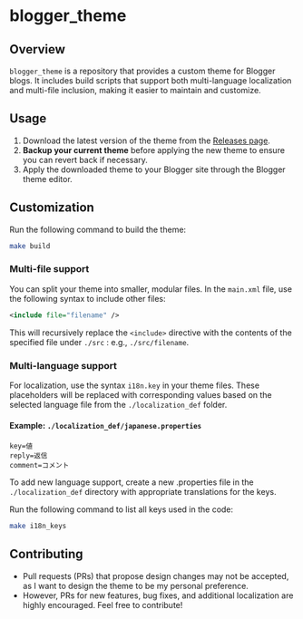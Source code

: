 # blogger_theme

## Overview
`blogger_theme` is a repository that provides a custom theme for Blogger blogs. It includes build scripts that support both multi-language localization and multi-file inclusion, making it easier to maintain and customize.

## Usage

1. Download the latest version of the theme from the [Releases page](https://github.com/biobios/blogger_theme/releases).
2. **Backup your current theme** before applying the new theme to ensure you can revert back if necessary.
3. Apply the downloaded theme to your Blogger site through the Blogger theme editor.

## Customization

Run the following command to build the theme:

```bash
make build
```

### Multi-file support

You can split your theme into smaller, modular files. In the `main.xml` file, use the following syntax to include other files:

```xml
<include file="filename" />
```

This will recursively replace the `<include>` directive with the contents of the specified file under `./src` : e.g., `./src/filename`.

### Multi-language support

For localization, use the syntax `i18n.key` in your theme files. These placeholders will be replaced with corresponding values based on the selected language file from the `./localization_def` folder.

#### Example: `./localization_def/japanese.properties`

```properties
key=値
reply=返信
comment=コメント
```

To add new language support, create a new .properties file in the `./localization_def` directory with appropriate translations for the keys.

Run the following command to list all keys used in the code:
    
```bash
make i18n_keys
```

## Contributing
- Pull requests (PRs) that propose design changes may not be accepted, as I want to design the theme to be my personal preference.
- However, PRs for new features, bug fixes, and additional localization are highly encouraged. Feel free to contribute!